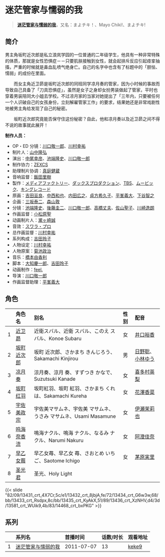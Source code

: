 # 迷茫管家与懦弱的我


> <u>**[迷茫管家与懦弱的我](https://bgm.tv/subject/10459)**</u>，又名：まよチキ！、Mayo Chiki!、まよチキ!

## 简介

男主角坂町近次郎是私立浪岚学园的一位普通的二年级学生，他具有一种非常特殊的体质，那就是女性恐惧症－－只要肌肤接触到女性，就会起排斥反应引起痉挛抽搐，严重的时候就是鼻血乱喷气绝身亡。自己的名字中也含有了标题中的「胆怯、懦弱」的成份在里面。

　　而女主角近卫昴是坂町近次郎的同班同学凉月奏的管家，因为小时候的事故而导致自己具备了「刀具恐惧症」，虽然是女子之身却女扮男装做起了管家，平时也穿着男装陪同大小姐去学校。不过凉月家的当家对她提出了「三年内，只要被任何一个人识破自己的女孩身份，立刻解雇管家工作」的要求，结果她还是非常戏剧性地被男主角给发现了自己的秘密。

　　坂町近次郎究竟能否保守住这份秘密？自此，他和凉月奏以及近卫昴之间不得不说的故事就此展开！

**制作人员：**
- OP・ED 分镜：[川口敬一郎](https://bgm.tv/person/3086)、[川村幸祐](https://bgm.tv/person/8859)
- 制片人：[山中隆弘](https://bgm.tv/person/41607)
- 演出：[中尾幸彦](https://bgm.tv/person/16282)、[池端隆史](https://bgm.tv/person/1614)、[川口敬一郎](https://bgm.tv/person/3086)
- 制作协力：[ZEXCS](https://bgm.tv/person/6073)
- 助理制片协调：[真庭健蔵](https://bgm.tv/person/55922)
- 音响监督：[飯田里樹](https://bgm.tv/person/2642)
- 製作：[メディアファクトリー](https://bgm.tv/person/1226)、[ダックスプロダクション](https://bgm.tv/person/6092)、[TBS](https://bgm.tv/person/27)、[ムービック](https://bgm.tv/person/310)、[キングレコード](https://bgm.tv/person/264)
- 原画：[吉田亘良](https://bgm.tv/person/12230)、[中西和也](https://bgm.tv/person/32387)、[内田広之](https://bgm.tv/person/50773)、[貞方希久子](https://bgm.tv/person/3623)、[平峯義大](https://bgm.tv/person/18570)、[下谷智之](https://bgm.tv/person/3485)
- 企画：[三坂泰二](https://bgm.tv/person/49577)、[森山敦](https://bgm.tv/person/1535)
- 分镜：[池端隆史](https://bgm.tv/person/1614)、[後藤圭二](https://bgm.tv/person/305)、[川口敬一郎](https://bgm.tv/person/3086)、[高橋丈夫](https://bgm.tv/person/1611)、[佐山聖子](https://bgm.tv/person/900)、[川崎逸朗](https://bgm.tv/person/893)
- 作画监督：[小松原聖](https://bgm.tv/person/14438)
- 动画制片人：[瀧ヶ崎誠](https://bgm.tv/person/1744)
- 音效：[スワラ・プロ](https://bgm.tv/person/2662)
- 总作画监督：[川村幸祐](https://bgm.tv/person/8859)
- 系列构成：[吉田玲子](https://bgm.tv/person/508)
- 人物设定：[川村幸祐](https://bgm.tv/person/8859)
- 人物原案：[菊池政治](https://bgm.tv/person/2923)
- 音乐：[橋本由香利](https://bgm.tv/person/3587)
- 脚本：[大知慶一郎](https://bgm.tv/person/13270)、[吉田玲子](https://bgm.tv/person/508)
- 动画制作：[feel.](https://bgm.tv/person/1275)
- 导演：[川口敬一郎](https://bgm.tv/person/3086)
- 作画监督助理：[平峯義大](https://bgm.tv/person/18570)

## 角色

|     |   角色名   |   别名  | 性别 |  配音  |
|:--- |:------  |:----      |:---  |:--   |
| 1 | [近卫昴](https://bgm.tv/character/13431) | 近衛スバル、近衛 スバル、このえ スバル、Konoe Subaru | 女 | [井口裕香](https://bgm.tv/person/4851) |
| 2 | [坂町近次郎](https://bgm.tv/character/13432) | 坂町 近次郎、さかまち きんじろう、Sakamachi Kinjirou | 男 | [日野聡](https://bgm.tv/person/4256)、[小林ゆう](https://bgm.tv/person/4398) |
| 3 | [凉月奏](https://bgm.tv/character/13434) | 涼月奏、涼月 奏、すずつき かなで、Suzutsuki Kanade | 女 | [喜多村英梨](https://bgm.tv/person/4251) |
| 4 | [坂町红羽](https://bgm.tv/character/13433) | 坂町紅羽、坂町 紅羽、さかまち くれは、Sakamachi Kureha | 女 | [花澤香菜](https://bgm.tv/person/4765) |
| 5 | [宇佐美政宗](https://bgm.tv/character/13435) | 宇佐美マサムネ、宇佐美 マサムネ、うさみ マサムネ、Usami Masamune | 女 | [伊瀬茉莉也](https://bgm.tv/person/4769) |
| 6 | [鸣海奈香流](https://bgm.tv/character/13436) | 鳴海ナクル、鳴海 ナクル、なるみ ナクル、Narumi Nakuru | 女 | [阿澄佳奈](https://bgm.tv/person/4868) |
| 7 | [早乙女莓](https://bgm.tv/character/13581) | 早乙女苺、早乙女 苺、さおとめ いちご、Saotome Ichigo | 女 | [茅原実里](https://bgm.tv/person/4421) |
| 8 | [圣光君](https://bgm.tv/character/14468) | 圣光、Holy Light |  |  |

{{< slide "82/09/13431_crt_4X7Cr,5c/e1/13432_crt_8jbjA,fe/72/13434_crt_G6w3w,68/bb/13433_crt_Rsdpx,8c/bb/13435_crt_KyAkX,51/89/13436_crt_XzNHV,d4/3d/13581_crt_WUik9,4b/83/14468_crt_bxPKG" >}}

## 系列

|     | 系列名       | 首播时间       | 话数/时长 | 观看地址                                                    |
| :-- | :-------- | :--------- | :---- | :------------------------------------------------------ |
| 1   |[迷茫管家与懦弱的我](https://bgm.tv/subject/10459)| 2011-07-07 | 13    | [keke9](https://www.keke9.app/play/22432-4-169332.html) |



